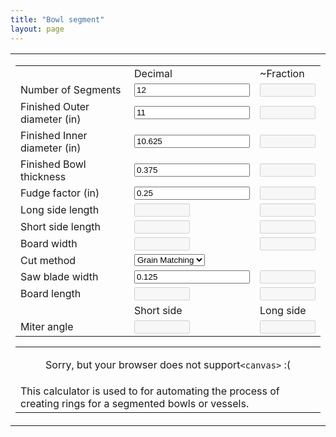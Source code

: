 ```yaml
---
title: "Bowl segment"
layout: page
---
```

<script type="text/javascript">
<!--
window.onload = function() {
	doouter();
};
function draw(){
    var id = document.temps;
    sides = parseInt(id.segments.value);
    var font = "sans";
    var fontsize = 16;
    var canvas = $('canvas');
    if (canvas.getContext){
        var ctx = canvas.getContext('2d');
        ctx.clearRect( 0, 0, canvas.width,canvas.height );            
        ctx.strokeStyle = '#6688AA';
        ctx.lineWidth = 1;
        ctx.fillStyle = 'rgba( 170, 187, 204, 0.5 )';
        drawPoly(ctx,150,150,sides,150,90);
            
        ctx.strokeStyle = '#6688AA';
        ctx.lineWidth = 1;
        ctx.fillStyle = 'rgba( 255, 255, 255, 1 )';
        drawPoly(ctx,150,150,sides,100,90);
            
        ctx.strokeStyle = '#222222';
        ctx.lineWidth = 1;
        drawOval(ctx,150,150, 135);
            
        ctx.strokeStyle = '#222222';
        ctx.lineWidth = 1;
        drawOval(ctx,150,150, 110);
            
        ctx.strokeStyle = '#000000';
        ctx.fillStyle = 'rgba( 0, 0, 0, 1 )';
        ctx.font = "normal 10px sans-serif";
        ctx.fillText('Fudge Factor', 160, 120);
        ctx.fillText('Outside dia.', 10, 20);
        ctx.fillText('Inside dia.', 100, 80);
        ctx.fillText('Bowl thickness', 115, 35);

        ctx.moveTo(190, 110);
        ctx.lineTo(275, 75); 
        ctx.moveTo(190, 110);
        ctx.lineTo(240, 105); 
        ctx.stroke();
    }
}
function drawOval( ctx, x, y, radius, yRadius )
{
    // init variables
    var theta = 0;
    var xrCtrl = 0;
    var yrCtrl = 0;
    var angle = 0;
    var angleMid = 0;
    var px = 0; 
    var py =0;
    var cx = 0;
    var cy = 0;
    
    // if only yRadius is undefined, yRadius = radius
    if( yRadius == undefined ) 
    {
        yRadius = radius;
    }
    
    // covert 45 degrees to radians for our calculations
    theta = Math.PI / 4;
    
    // calculate the distance for the control point
    xrCtrl = radius / Math.cos( theta / 2 );
    yrCtrl = yRadius / Math.cos( theta / 2 );
    
    // start on the right side of the circle
    angle = 0;
    
    ctx.beginPath();
    ctx.moveTo( x + radius, y );
    
    // this loop draws the circle in 8 segments
    for( var i = 0; i < 8; i++ ) 
    {
        // increment our angles
        angle += theta;
        angleMid = angle - ( theta / 2 );
        
        // calculate our control point
        cx = x + Math.cos( angleMid ) * xrCtrl;
        cy = y + Math.sin( angleMid ) * yrCtrl;
        
        // calculate our end point
        px = x + Math.cos( angle ) * radius;
        py = y + Math.sin( angle ) * yRadius;
        
        // draw the circle segment
        ctx.quadraticCurveTo( cx, cy, px, py );
    }
    
    ctx.stroke();
}
function drawPoly( ctx, x, y, sides, radius, angle ) 
{
    // convert sides to positive value
    var count = Math.abs( sides );
    
    // check that count is sufficient to build polygon
    if( count > 2 ) 
    {
        // init vars
        var step = 0;
        var start = 0; 
        var n = 0;
        var dx = 0;
        var dy = 0;
        
        // calculate span of sides
        step = ( Math.PI * 2 ) / sides;
        
        // calculate starting angle in radians
        start = ( angle / 180 ) * Math.PI;
        
        ctx.beginPath();
        ctx.moveTo( x + ( Math.cos( start ) * radius ), y - ( Math.sin( start ) * radius ) );
        
        // draw the polygon
        for( n = 1; n <= count; n++ ) 
        {
            dx = x + Math.cos( start + ( step * n ) ) * radius;
            dy = y - Math.sin( start + ( step * n ) ) * radius;
            ctx.lineTo( dx, dy );
        }
        
        ctx.closePath();
        ctx.stroke();
        ctx.fill();
    }
}
function tofraction(dec) {

 num = dec.toString().split('.',2);
 if (typeof num[1] === 'undefined') {
	num[1] = "0";
 }
 var dec = parseInt(num[1]);
 var div = Math.pow(10,num[1].toString().length);

 denominator = 16;
 divisor = div/denominator;
 numerator = parseInt((dec/divisor).toFixed(0));
 
 if (numerator == denominator) {
	num[0]++;
	numerator = 0;
 }
 while (numerator % 2 == 0 && numerator > 0) {
    numerator = numerator / 2;
    denominator = denominator / 2;
 }
 if (num[0] > 0) {
	if (numerator > 0) {
		retval = num[0] + ' ' + numerator.toString() + '/' + denominator.toString();
	} else {
		retval = num[0];
	}
 } else {
	if (numerator > 0) {
		retval = numerator.toString() + '/' + denominator.toString();
	} else {
		retval = num[0];
	}
 }
 return retval;
}
function doouter() {
    var id = document.temps;
    id.innerdiameter.value = parseFloat(id.outerdiameter.value) - parseFloat(id.bowlthickness.value);
    docalc();
}
function doinner() {
    var id = document.temps;
    id.bowlthickness.value = parseFloat(id.outerdiameter.value) - parseFloat(id.innerdiameter.value);
    docalc();
}
function docalc() {
    var id = document.temps;
    var segments = parseInt(id.segments.value);
    var outerdiameter = parseFloat(id.outerdiameter.value);
    var innerdiameter = parseFloat(id.innerdiameter.value);
    var fudge = parseFloat(id.fudgefactor.value);
    
    id.shortsideangle.value = (180/segments).toFixed(2);
    id.longsideangle.value = (90-parseFloat(id.shortsideangle.value)).toFixed(2);
    
    var outerradius = (outerdiameter + fudge) / 2.0;
    id.longsidelengthdecimal.value = (outerradius * 2.0 * Math.tan(Math.PI / segments)).toFixed(4);
    
    var innerradius = (innerdiameter - fudge) / 2.0;
    id.shortsidelengthdecimal.value = (innerradius * 2.0 * Math.sin(Math.PI / segments)).toFixed(4);

	parseFloat(id.shortsidelengthdecimal.value) / (2 * Math.tan(Math.PI / segments))
    id.boardwidthdecimal.value = (outerradius - parseFloat(id.shortsidelengthdecimal.value) / (2 * Math.tan(Math.PI / segments))).toFixed(4);

	if (id.cutmethod.value == '0') {
		id.boardlengthdecimal.value = ((parseFloat(id.longsidelengthdecimal.value) + parseFloat(id.sawwidthdecimal.value)) * segments).toFixed(4);
	} else {
		numlong = (segments / 2).toInt();
		numshort = segments - numlong;
		numlonglength = (parseFloat(id.longsidelengthdecimal.value) + parseFloat(id.sawwidthdecimal.value)) * numlong;
		numshortlength = (parseFloat(id.shortsidelengthdecimal.value) + parseFloat(id.sawwidthdecimal.value)) * numshort;
		id.boardlengthdecimal.value = (numlonglength + numshortlength).toFixed(4);
	}
    id.segmentsfraction.value = tofraction(parseFloat(id.segments.value));
    id.outerdiameterfraction.value = tofraction(parseFloat(id.outerdiameter.value));
    id.innerdiameterfraction.value = tofraction(parseFloat(id.innerdiameter.value));
    id.bowlthicknessfraction.value = tofraction(parseFloat(id.bowlthickness.value));
    id.fudgefactorfraction.value = tofraction(parseFloat(id.fudgefactor.value));
    id.longsidelengthfraction.value = tofraction(parseFloat(id.longsidelengthdecimal.value));
    id.shortsidelengthfraction.value = tofraction(parseFloat(id.shortsidelengthdecimal.value));
    id.boardwidthfraction.value = tofraction(parseFloat(id.boardwidthdecimal.value));
    id.sawwidthfraction.value = tofraction(parseFloat(id.sawwidthdecimal.value));
    id.boardlengthfraction.value = tofraction(parseFloat(id.boardlengthdecimal.value));
    
    draw();

}

//-->
</script>

<table width="100%" cellpadding="4" cellspacing="0" border="0" align="center">
<tr>
<td>
<form name="temps" action="">
<table align="center">
     <tr>
        <td>&nbsp;</td>
        <td><label>Decimal</label></td>
        <td><label>~Fraction</label></td>
    </tr>
   <tr>
        <td><label>Number of Segments</label></td>
        <td><input type="number" name="segments" onchange="docalc()" step="1" value="12" maxlength="8" size="8" />	</td>
        <td><input type="text" name="segmentsfraction" disabled="disabled" size="8" />	</td>
   </tr>
    <tr>
        <td><label>Finished Outer diameter (in)</label></td>
        <td><input type="number" name="outerdiameter" onchange="doouter()" step="0.25"  value="11" maxlength="8" size="8" />	</td>
        <td><input type="text" name="outerdiameterfraction" disabled="disabled" size="8" />	</td>
   </tr>
    <tr>
        <td><label>Finished Inner diameter (in)</label></td>
        <td><input type="number" name="innerdiameter" onchange="doinner()" step="0.25" value="10.625" maxlength="8" size="8" />	</td>
        <td><input type="text" name="innerdiameterfraction" disabled="disabled" size="8" />	</td>
    </tr>
    <tr>
        <td><label>Finished Bowl thickness</label></td>
        <td><input type="number" name="bowlthickness" onchange="doouter()" step="0.125" value="0.375" maxlength="8" size="8" />	</td>
        <td><input type="text" name="bowlthicknessfraction" disabled="disabled" size="8" />	</td>
    </tr>
    <tr>
        <td><label>Fudge factor (in)</label></td>
        <td><input type="number" name="fudgefactor" onchange="docalc()" step="0.125" value="0.25" maxlength="8" size="8" />	</td>
        <td><input type="text" name="fudgefactorfraction" disabled="disabled" size="8" />	</td>
    </tr>
    <tr>
        <td><label>Long side length</label></td>
        <td><input type="text" name="longsidelengthdecimal" disabled="disabled" size="8" />	</td>
        <td><input type="text" name="longsidelengthfraction" disabled="disabled" size="8" />	</td>
    </tr>
    <tr>
        <td><label>Short side length</label></td>
        <td><input type="text" name="shortsidelengthdecimal" disabled="disabled" size="8" />	</td>
        <td><input type="text" name="shortsidelengthfraction" disabled="disabled" size="8" />	</td>
    </tr>
    <tr>
        <td><label>Board width</label></td>
        <td><input type="text" name="boardwidthdecimal" disabled="disabled" size="8" />	</td>
        <td><input type="text" name="boardwidthfraction" disabled="disabled" size="8" />	</td>
    </tr>
    <tr>
        <td><label>Cut method</label></td>
        <td>
			<select name="cutmethod"  onchange="docalc()">
				<option value="0">Grain Matching</option>
				<option value="1">Board flip</option>
			</select>
		</td>
        <td></td>
    </tr>
    <tr>
        <td><label>Saw blade width</label></td>
        <td><input type="number" name="sawwidthdecimal" onchange="docalc()" step="0.125" value="0.125" maxlength="8" size="8" />	</td>
        <td><input type="text" name="sawwidthfraction" disabled="disabled" size="8" />	</td>
    </tr>
    <tr>
        <td><label>Board length</label></td>
        <td><input type="text" name="boardlengthdecimal" disabled="disabled" size="8" />	</td>
        <td><input type="text" name="boardlengthfraction" disabled="disabled" size="8" />	</td>
    </tr>
    <tr>
        <td>&nbsp;</td>
        <td><label>Short side</label></td>
        <td><label>Long side</label></td>
    </tr>
    <tr>
        <td><label>Miter angle</label></td>
        <td><input type="text" name="shortsideangle" disabled="disabled" size="8" />	</td>
        <td><input type="text" name="longsideangle" disabled="disabled" size="8" />	</td>
    </tr>
</table>
</form>
<table align="center">
  <tr>
    <td align="center">
      <canvas id="canvas" width="300" height="300">
      <p>Sorry, but your browser does not support<code>&lt;canvas&gt;</code> :(</p>
      </canvas>
	  </td>
	</tr>
    <tr>
      <td>
This calculator is used to for automating the process of creating rings for a segmented bowls or vessels.
      </td>
	</tr>
</table>
</td>
</tr>
</table>